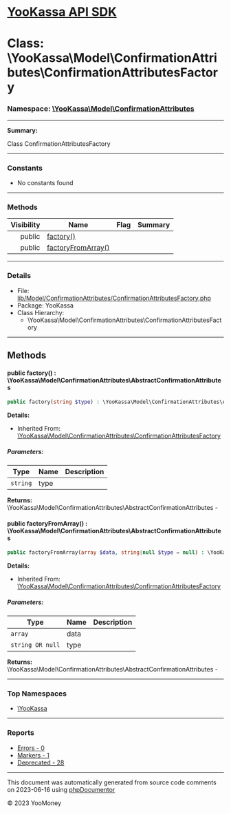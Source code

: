 # [YooKassa API SDK](../home.md)

# Class: \YooKassa\Model\ConfirmationAttributes\ConfirmationAttributesFactory
### Namespace: [\YooKassa\Model\ConfirmationAttributes](../namespaces/yookassa-model-confirmationattributes.md)
---
**Summary:**

Class ConfirmationAttributesFactory


---
### Constants
* No constants found

---
### Methods
| Visibility | Name | Flag | Summary |
| ----------:| ---- | ---- | ------- |
| public | [factory()](../classes/YooKassa-Model-ConfirmationAttributes-ConfirmationAttributesFactory.md#method_factory) |  |  |
| public | [factoryFromArray()](../classes/YooKassa-Model-ConfirmationAttributes-ConfirmationAttributesFactory.md#method_factoryFromArray) |  |  |

---
### Details
* File: [lib/Model/ConfirmationAttributes/ConfirmationAttributesFactory.php](../../lib/Model/ConfirmationAttributes/ConfirmationAttributesFactory.php)
* Package: YooKassa
* Class Hierarchy:
  * \YooKassa\Model\ConfirmationAttributes\ConfirmationAttributesFactory

---
## Methods
<a name="method_factory" class="anchor"></a>
#### public factory() : \YooKassa\Model\ConfirmationAttributes\AbstractConfirmationAttributes

```php
public factory(string $type) : \YooKassa\Model\ConfirmationAttributes\AbstractConfirmationAttributes
```

**Details:**
* Inherited From: [\YooKassa\Model\ConfirmationAttributes\ConfirmationAttributesFactory](../classes/YooKassa-Model-ConfirmationAttributes-ConfirmationAttributesFactory.md)

##### Parameters:
| Type | Name | Description |
| ---- | ---- | ----------- |
| <code lang="php">string</code> | type  |  |

**Returns:** \YooKassa\Model\ConfirmationAttributes\AbstractConfirmationAttributes - 


<a name="method_factoryFromArray" class="anchor"></a>
#### public factoryFromArray() : \YooKassa\Model\ConfirmationAttributes\AbstractConfirmationAttributes

```php
public factoryFromArray(array $data, string|null $type = null) : \YooKassa\Model\ConfirmationAttributes\AbstractConfirmationAttributes
```

**Details:**
* Inherited From: [\YooKassa\Model\ConfirmationAttributes\ConfirmationAttributesFactory](../classes/YooKassa-Model-ConfirmationAttributes-ConfirmationAttributesFactory.md)

##### Parameters:
| Type | Name | Description |
| ---- | ---- | ----------- |
| <code lang="php">array</code> | data  |  |
| <code lang="php">string OR null</code> | type  |  |

**Returns:** \YooKassa\Model\ConfirmationAttributes\AbstractConfirmationAttributes - 



---

### Top Namespaces

* [\YooKassa](../namespaces/yookassa.md)

---

### Reports
* [Errors - 0](../reports/errors.md)
* [Markers - 1](../reports/markers.md)
* [Deprecated - 28](../reports/deprecated.md)

---

This document was automatically generated from source code comments on 2023-06-16 using [phpDocumentor](http://www.phpdoc.org/)

&copy; 2023 YooMoney